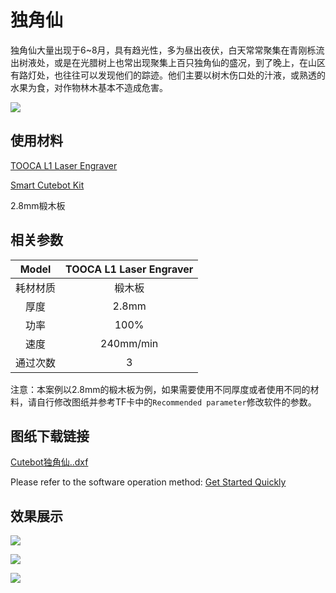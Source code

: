 ﻿---
sidebar_position: 20
sidebar_label: 独角仙
---

# 独角仙


独角仙大量出现于6~8月，具有趋光性，多为昼出夜伏，白天常常聚集在青刚栎流出树液处，或是在光腊树上也常出现聚集上百只独角仙的盛况，到了晚上，在山区有路灯处，也往往可以发现他们的踪迹。他们主要以树木伤口处的汁液，或熟透的水果为食，对作物林木基本不造成危害。


![](https://wiki-media-ef.oss-cn-hongkong.aliyuncs.com//images/tooca-laser-1-case-09-01.png)

## 使用材料

[TOOCA L1 Laser Engraver](https://www.elecfreaks.com/elecfreaks-tooca-laser-1.html)

[Smart Cutebot Kit](https://www.elecfreaks.com/micro-bit-smart-cutebot.html)

2.8mm椴木板

## 相关参数

|Model|TOOCA L1 Laser Engraver|
|:-------:|:-------:|
|耗材材质|椴木板|
|厚度|2.8mm|
|功率|100%|
|速度|240mm/min|
|通过次数|3|

注意：本案例以2.8mm的椴木板为例，如果需要使用不同厚度或者使用不同的材料，请自行修改图纸并参考TF卡中的`Recommended parameter`修改软件的参数。

## 图纸下载链接

[Cutebot独角仙..dxf](https://minhaskamal.github.io/DownGit/#/home?url=https://github.com/elecfreaks/learn-en/blob/master/tooca-laser-1/file/Cutting/Cutebot-Unicorn/Cutebot-Unicorn.dxf)

Please refer to the software operation method: [Get Started Quickly](http://)

## 效果展示

![](https://wiki-media-ef.oss-cn-hongkong.aliyuncs.com//images/tooca-laser-1-case-09-02.png)

![](https://wiki-media-ef.oss-cn-hongkong.aliyuncs.com//images/tooca-laser-1-case-09-03.png)

![](https://wiki-media-ef.oss-cn-hongkong.aliyuncs.com//images/tooca-laser-1-case-09-04.png)
